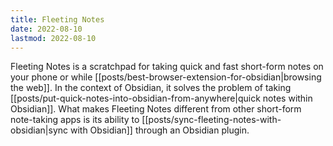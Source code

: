 ```yaml
---
title: Fleeting Notes
date: 2022-08-10
lastmod: 2022-08-10
---
```

Fleeting Notes is a scratchpad for taking quick and fast short-form notes on your phone or while [[posts/best-browser-extension-for-obsidian|browsing the web]]. In the context of Obsidian, it solves the problem of taking [[posts/put-quick-notes-into-obsidian-from-anywhere|quick notes within Obsidian]]. What makes Fleeting Notes different from other short-form note-taking apps is its ability to [[posts/sync-fleeting-notes-with-obsidian|sync with Obsidian]] through an Obsidian plugin. 